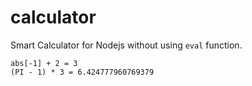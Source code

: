 # calculator
Smart Calculator for Nodejs without using `eval` function.

```
abs[-1] + 2 = 3
(PI - 1) * 3 = 6.424777960769379
```
